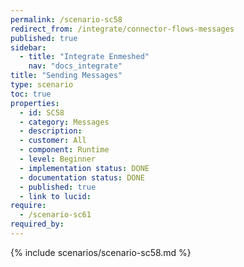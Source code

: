 ```yaml
---
permalink: /scenario-sc58
redirect_from: /integrate/connector-flows-messages
published: true
sidebar:
  - title: "Integrate Enmeshed"
    nav: "docs_integrate"
title: "Sending Messages"
type: scenario
toc: true
properties:
  - id: SC58
  - category: Messages
  - description:
  - customer: All
  - component: Runtime
  - level: Beginner
  - implementation status: DONE
  - documentation status: DONE
  - published: true
  - link to lucid:
require:
  - /scenario-sc61
required_by:
---
```


{% include scenarios/scenario-sc58.md %}
